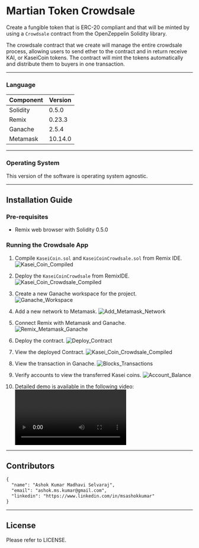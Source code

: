 # Martian Token Crowdsale

Create a fungible token that is ERC-20 compliant and that will be minted by using a `Crowdsale` contract from the OpenZeppelin Solidity library.

The crowdsale contract that we create will manage the entire crowdsale process, allowing users to send ether to the contract and in return receive KAI, or KaseiCoin tokens. The contract will mint the tokens automatically and distribute them to buyers in one transaction.

---
### Language

| Component | Version |
|-----------|---------|
| Solidity  | 0.5.0   |
| Remix     | 0.23.3  |
| Ganache   | 2.5.4   |
| Metamask  | 10.14.0 |

---
### Operating System

This version of the software is operating system agnostic.

---
## Installation Guide

### Pre-requisites

- Remix web browser with Solidity 0.5.0

### Running the Crowdsale App

1. Compile `KaseiCoin.sol` and `KaseiCoinCrowdsale.sol` from Remix IDE.
![Kasei_Coin_Compiled](./media/images/01_KaseiCoin_Compiled.png)

2. Deploy the `KaseiCoinCrowdsale` from RemixIDE.
![Kasei_Coin_Crowdsale_Compiled](./media/images/02_KaseiCoin_Crowdsale_Compiled.png)

3. Create a new Ganache workspace for the project.
![Ganache_Workspace](./media/images/03_Ganache_Workspace.png)

4. Add a new network to Metamask.
![Add_Metamask_Network](./media/images/04_Metamask_Add_Network.png)

5. Connect Remix with Metamask and Ganache.
![Remix_Metamask_Ganache](./media/images/05_Connect_Remix_Metamask.png)

6. Deploy the contract.
![Deploy_Contract](./media/images/06_Deploy_Contract.png)

7. View the deployed Contract.
![Kasei_Coin_Crowdsale_Compiled](./media/images/07_Deployed_Contract.png)

8. View the transaction in Ganache.
![Blocks_Transactions](./media/images/08_Blocks_Transactions.png)

9. Verify accounts to view the transferred Kasei coins.
![Account_Balance](./media/images/09_Account_Showing_Deployed_KC.png)

10. Detailed demo is available in the following video:
![Kasei_Coin_Demo](./media/videos/01_Crowdsale_Demo_480p.mov)

---
## Contributors

```markdown
{
  "name": "Ashok Kumar Madhavi Selvaraj",
  "email": "ashok.ms.kumar@gmail.com",
  "linkedin": "https://www.linkedin.com/in/msashokkumar"
}
```
---

## License

Please refer to LICENSE.